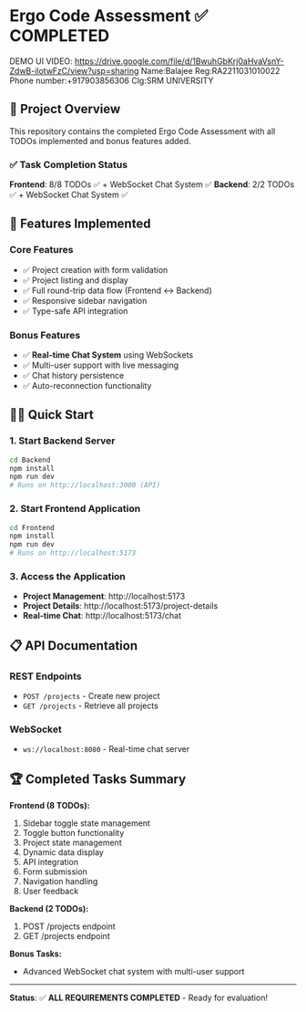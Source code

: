 # Ergo Code Assessment ✅ COMPLETED

DEMO UI VIDEO: https://drive.google.com/file/d/1BwuhGbKrj0aHvaVsnY-ZdwB-ilotwFzC/view?usp=sharing
Name:Balajee
Reg:RA2211031010022
Phone number:+917903856306
Clg:SRM UNIVERSITY

## 🎯 Project Overview

This repository contains the completed Ergo Code Assessment with all TODOs implemented and bonus features added.

### ✅ Task Completion Status

**Frontend**: 8/8 TODOs ✅ + WebSocket Chat System ✅
**Backend**: 2/2 TODOs ✅ + WebSocket Chat System ✅

## 🚀 Features Implemented

### **Core Features**
- ✅ Project creation with form validation
- ✅ Project listing and display
- ✅ Full round-trip data flow (Frontend ↔ Backend)
- ✅ Responsive sidebar navigation
- ✅ Type-safe API integration

### **Bonus Features**
- ✅ **Real-time Chat System** using WebSockets
- ✅ Multi-user support with live messaging
- ✅ Chat history persistence
- ✅ Auto-reconnection functionality

## 🏃‍♂️ Quick Start

### **1. Start Backend Server**
```bash
cd Backend
npm install
npm run dev
# Runs on http://localhost:3000 (API)
```

### **2. Start Frontend Application**
```bash
cd Frontend
npm install
npm run dev
# Runs on http://localhost:5173
```

### **3. Access the Application**
- **Project Management**: http://localhost:5173
- **Project Details**: http://localhost:5173/project-details
- **Real-time Chat**: http://localhost:5173/chat


## 📋 API Documentation

### **REST Endpoints**
- `POST /projects` - Create new project
- `GET /projects` - Retrieve all projects

### **WebSocket**
- `ws://localhost:8080` - Real-time chat server

## 🏆 Completed Tasks Summary

**Frontend (8 TODOs):**
1. Sidebar toggle state management
2. Toggle button functionality  
3. Project state management
4. Dynamic data display
5. API integration
6. Form submission
7. Navigation handling
8. User feedback

**Backend (2 TODOs):**
1. POST /projects endpoint
2. GET /projects endpoint

**Bonus Tasks:**
- Advanced WebSocket chat system with multi-user support

---

**Status**: ✅ **ALL REQUIREMENTS COMPLETED** - Ready for evaluation!

